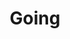 ---
facebook: https://facebook.com/official.going
instagram: https://instagram.com/hello_going
linkedin: https://linkedin.com/company/going
logohandle: going
sort: going
title: Going
twitter: https://x.com/goingtweets
website: https://www.going.com/
youtube: https://youtube.com/@hello_going
---